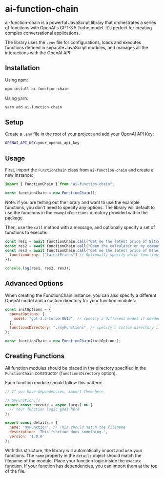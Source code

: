 # ai-function-chain

ai-function-chain is a powerful JavaScript library that orchestrates a series of functions with OpenAI's GPT-3.5 Turbo model. It's perfect for creating complex conversational applications.

The library uses the `.env` file for configurations, loads and executes functions defined in separate JavaScript modules, and manages all the interactions with the OpenAI API.

## Installation

Using npm:

```bash
npm install ai-function-chain
```

Using yarn:

```bash
yarn add ai-function-chain
```

## Setup

Create a `.env` file in the root of your project and add your OpenAI API Key:

```bash
OPENAI_API_KEY=your_openai_api_key
```

## Usage

First, import the `FunctionChain` class from `ai-function-chain` and create a new instance:

```javascript
import { FunctionChain } from "ai-function-chain";

const functionChain = new FunctionChain();
```

Note: If you are testing out the library and want to use the example functions, you don't need to specify any options. The library will default to use the functions in the `exampleFunctions` directory provided within the package.

Then, use the `call` method with a message, and optionally specify a set of functions to execute:

```javascript
const res1 = await functionChain.call("Get me the latest price of Bitcoin");
const res2 = await functionChain.call("Open the calculator on my computer");
const res3 = await functionChain.call("Get me the latest price of Ethereum", {
  functionArray: ["latestPrices"] // Optionally specify which functions to use
});

console.log(res1, res2, res3);
```

## Advanced Options

When creating the FunctionChain instance, you can also specify a different OpenAI model and a custom directory for your function modules:

```javascript
const initOptions = {
  openaiOptions: {
    model: "gpt-3.5-turbo-0613", // specify a different model if needed
  },
  functionsDirectory: "./myFunctions", // specify a custom directory if you have one
};

const functionChain = new FunctionChain(initOptions);
```

## Creating Functions

All function modules should be placed in the directory specified in the `FunctionChain` constructor (`functionsDirectory` option). 

Each function module should follow this pattern:

```javascript
// If you have dependencies, import them here

// myFunction.js
export const execute = async (args) => {
  // Your function logic goes here
};

export const details = {
  name: 'myFunction', // This should match the filename
  description: 'This function does something.',
  version: '1.0.0'
};
```

With this structure, the library will automatically import and use your functions. The `name` property in the `details` object should match the filename of the module. Place your function logic inside the `execute` function. If your function has dependencies, you can import them at the top of the file.
